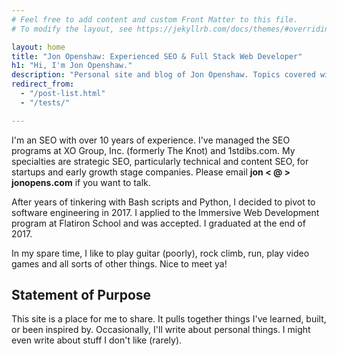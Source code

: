 ```yaml
---
# Feel free to add content and custom Front Matter to this file.
# To modify the layout, see https://jekyllrb.com/docs/themes/#overriding-theme-defaults

layout: home
title: "Jon Openshaw: Experienced SEO & Full Stack Web Developer"
h1: "Hi, I'm Jon Openshaw."
description: "Personal site and blog of Jon Openshaw. Topics covered will range from web development to SEO to anecdotes on work/life. Thanks for stopping by!"
redirect_from:
  - "/post-list.html"
  - "/tests/"

---
```


I'm an SEO with over 10 years of experience. I've managed the SEO programs at XO Group, Inc. (formerly The Knot) and 1stdibs.com. My specialties are strategic SEO, particularly technical and content SEO, for startups and early growth stage companies. Please email __jon < @ > jonopens.com__ if you want to talk.

After years of tinkering with Bash scripts and Python, I decided to pivot to software engineering in 2017. I applied to the Immersive Web Development program at Flatiron School and was accepted. I graduated at the end of 2017.

In my spare time, I like to play guitar (poorly), rock climb, run, play video games and all sorts of other things. Nice to meet ya!

## Statement of Purpose

This site is a place for me to share. It pulls together things I've learned, built, or been inspired by. Occasionally, I'll write about personal things. I might even write about stuff I don't like (rarely).
